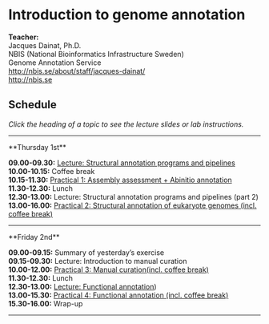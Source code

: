 # Introduction to genome annotation

**Teacher:**    
Jacques Dainat, Ph.D.   
NBIS (National Bioinformatics Infrastructure Sweden)    
Genome Annotation Service   
<http://nbis.se/about/staff/jacques-dainat/>    
<http://nbis.se>    

## Schedule

*Click the heading of a topic to see the lecture slides or lab instructions.*

<hr>
**Thursday 1st**

**09.00-09.30:** [Lecture: Structural annotation programs and pipelines](https://github.com/SGBC/course/blob/master/docs/nbis_annotation/slides/Structural_annotation.pptx?raw=true)   
**10.00-10.15:** Coffee break    
**10.15-11.30:** [Practical 1: Assembly assessment + Abinitio annotation](practical_session/practical1.md)   
**11.30-12.30:** Lunch   
**12.30-13.00:** Lecture: Structural annotation programs and pipelines (part 2) 
**13.00-16.00:** [Practical 2: Structural annotation of eukaryote genomes (incl. coffee break)](practical_session/practical2.md)<br/>

<hr>
**Friday 2nd**

**09.00-09.15:** Summary of yesterday’s exercise  
**09.15-09.30:**  Lecture: Introduction to manual curation  
**10.00-12.00:** [Practical 3: Manual curation(incl. coffee break)](practical_session/practical3_manualCuration.md)  
**11.30-12.30:** Lunch   
**12.30-13.00:** [Lecture: Functional annotation](https://github.com/SGBC/course/blob/master/docs/nbis_annotation/slides/Functional_annotation.pptx?raw=true))    
**13.00-15.30:** [Practical 4: Functional annotation (incl. coffee break)](practical_session/practical4_funcAnnotInterp.md)  
**15.30-16.00:** Wrap-up   

<hr>
